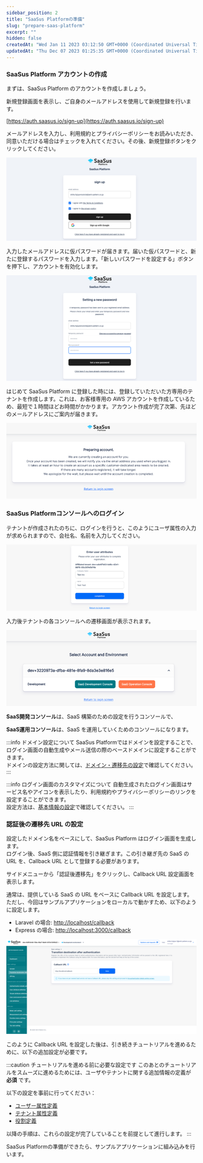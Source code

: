 ```yaml
---
sidebar_position: 2
title: "SaaSus Platformの準備"
slug: "prepare-saas-platform"
excerpt: ""
hidden: false
createdAt: "Wed Jan 11 2023 03:12:50 GMT+0000 (Coordinated Universal Time)"
updatedAt: "Thu Dec 07 2023 01:25:35 GMT+0000 (Coordinated Universal Time)"
---
```


### SaaSus Platform アカウントの作成

まずは、SaaSus Platform のアカウントを作成しましょう。

新規登録画面を表示し、ご自身のメールアドレスを使用して新規登録を行います。

[https://auth.saasus.io/sign-up](https://auth.saasus.io/sign-up)

メールアドレスを入力し、利用規約とプライバシーポリシーをお読みいただき、同意いただける場合はチェックを入れてください。その後、新規登録ボタンをクリックしてください。

![01](/ja/img/tutorial/prepare-saasus-platform/prepare-saasus-platform-01.png)

入力したメールアドレスに仮パスワードが届きます。届いた仮パスワードと、新たに登録するパスワードを入力します。「新しいパスワードを設定する」ボタンを押下し、アカウントを有効化します。

![02](/ja/img/tutorial/prepare-saasus-platform/prepare-saasus-platform-02.png)

はじめて SaaSus Platform に登録した時には、登録していただいた方専用のテナントを作成します。これは、お客様専用の AWS アカウントを作成しているため、最短で１時間ほどお時間がかかります。アカウント作成が完了次第、先ほどのメールアドレスにご案内が届きます。

![03](/ja/img/tutorial/prepare-saasus-platform/prepare-saasus-platform-03.png)

### SaaSus Platformコンソールへのログイン

テナントが作成されたのちに、ログインを行うと、このようにユーザ属性の入力が求められますので、会社名、名前を入力してください。

![04](/ja/img/tutorial/prepare-saasus-platform/prepare-saasus-platform-04.png)

入力後テナントの各コンソールへの遷移画面が表示されます。

![05](/ja/img/tutorial/prepare-saasus-platform/prepare-saasus-platform-05.png)

**SaaS開発コンソール**は、SaaS 構築のための設定を行うコンソールで、

**SaaS運用コンソール**は、SaaS を運用していくためのコンソールになります。

:::info ドメイン設定について
SaaSus Platformではドメインを設定することで、ログイン画面の自動生成やメール送信の際のベースドメインに設定することができます。<br/>
ドメインの設定方法に関しては、[ドメイン・遷移先の設定](/docs/part-4/application-settings/domain-and-redirect-settings)で確認してください。
:::

:::info ログイン画面のカスタマイズについて
自動生成されたログイン画面はサービス名やアイコンを表示したり、利用規約やプライバシーポリシーのリンクを設定することができます。<br/>
設定方法は、[基本情報の設定](/docs/part-4/application-settings/basic-app-settings)で確認してください。
:::

### 認証後の遷移先 URL の設定

設定したドメイン名をベースにして、SaaSus Platform はログイン画面を生成します。<br/>
ログイン後、SaaS 側に認証情報を引き継ぎます。この引き継ぎ先の SaaS の URL を、Callback URL として登録する必要があります。

サイドメニューから「認証後遷移先」をクリックし、Callback URL 設定画面を表示します。

通常は、提供している SaaS の URL をベースに Callback URL を設定します。<br/>
ただし、今回はサンプルアプリケーションをローカルで動かすため、以下のように設定します。

- Laravel の場合: [http://localhost/callback](http://localhost/callback)
- Express の場合: [http://localhost:3000/callback](http://localhost:3000/callback)

![06](/ja/img/tutorial/prepare-saasus-platform/prepare-saasus-platform-06.png)

このように Callback URL を設定した後は、引き続きチュートリアルを進めるために、以下の追加設定が必要です。

:::caution チュートリアルを進める前に必要な設定です
このあとのチュートリアルをスムーズに進めるためには、ユーザやテナントに関する追加情報の定義が **必須** です。

以下の設定を事前に行ってください：

- [ユーザー属性定義](/docs/part-4/user-authz-settings/declare-additional-attribute-to-user)
- [テナント属性定義](/docs/part-4/application-settings/declare-additional-attribute-to-tenant)
- [役割定義](/docs/part-4/user-authz-settings/role-definition)

以降の手順は、これらの設定が完了していることを前提として進行します。
:::

SaaSus Platformの準備ができたら、サンプルアプリケーションに組み込みを行います。